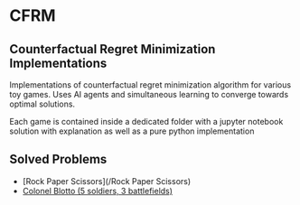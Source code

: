 # CFRM
## Counterfactual Regret Minimization Implementations
Implementations of counterfactual regret minimization algorithm for various toy games. 
Uses AI agents and simultaneous learning to converge towards  optimal solutions.

Each game is contained inside a dedicated folder with a jupyter notebook solution with explanation as well as a pure python implementation

## Solved Problems
- [Rock Paper Scissors](/Rock Paper Scissors)
- [Colonel Blotto (5 soldiers, 3 battlefields)]()
